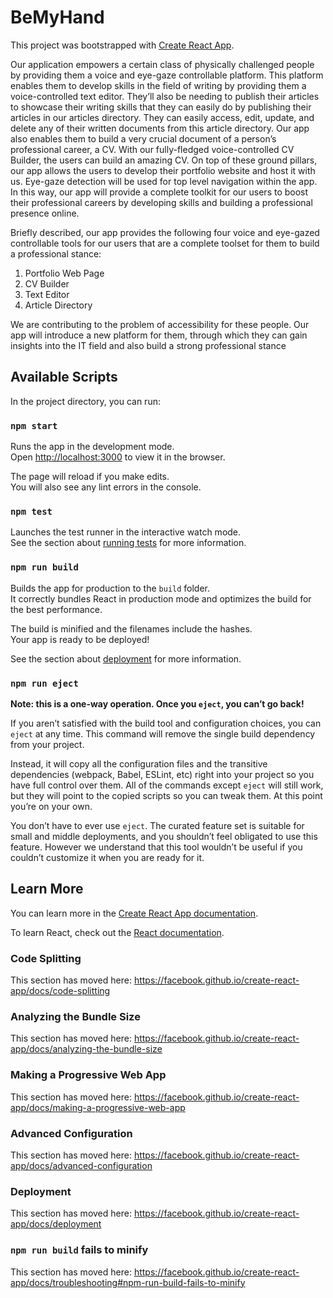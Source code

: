 # BeMyHand

This project was bootstrapped with [Create React App](https://github.com/facebook/create-react-app).

Our application empowers a certain class of physically challenged people by providing them a voice and eye-gaze controllable platform. This platform enables them to develop skills in the field of writing by providing them a voice-controlled text editor. They’ll also be needing to publish their articles to showcase their writing skills that they can easily do by publishing their articles in our articles directory. They can easily access, edit, update, and delete any of their written documents from this article directory. Our app also enables them to build a very crucial document of a person’s professional career, a CV. With our fully-fledged voice-controlled CV Builder, the users can build an amazing CV. On top of these ground pillars, our app allows the users to develop their portfolio website and host it with us. Eye-gaze detection will be used for top level navigation within the app. In this way, our app will provide a complete toolkit for our users to boost their professional careers by developing skills and building a professional presence online.

Briefly described, our app provides the following four voice and eye-gazed controllable tools for our users that are a complete toolset for them to build a professional stance:
1. Portfolio Web Page
2. CV Builder
3. Text Editor
4. Article Directory

We are contributing to the problem of accessibility for these people. Our app will introduce a new platform for them, through which they can gain insights into the IT field and also build a strong professional stance


## Available Scripts

In the project directory, you can run:

### `npm start`

Runs the app in the development mode.<br />
Open [http://localhost:3000](http://localhost:3000) to view it in the browser.

The page will reload if you make edits.<br />
You will also see any lint errors in the console.

### `npm test`

Launches the test runner in the interactive watch mode.<br />
See the section about [running tests](https://facebook.github.io/create-react-app/docs/running-tests) for more information.

### `npm run build`

Builds the app for production to the `build` folder.<br />
It correctly bundles React in production mode and optimizes the build for the best performance.

The build is minified and the filenames include the hashes.<br />
Your app is ready to be deployed!

See the section about [deployment](https://facebook.github.io/create-react-app/docs/deployment) for more information.

### `npm run eject`

**Note: this is a one-way operation. Once you `eject`, you can’t go back!**

If you aren’t satisfied with the build tool and configuration choices, you can `eject` at any time. This command will remove the single build dependency from your project.

Instead, it will copy all the configuration files and the transitive dependencies (webpack, Babel, ESLint, etc) right into your project so you have full control over them. All of the commands except `eject` will still work, but they will point to the copied scripts so you can tweak them. At this point you’re on your own.

You don’t have to ever use `eject`. The curated feature set is suitable for small and middle deployments, and you shouldn’t feel obligated to use this feature. However we understand that this tool wouldn’t be useful if you couldn’t customize it when you are ready for it.

## Learn More

You can learn more in the [Create React App documentation](https://facebook.github.io/create-react-app/docs/getting-started).

To learn React, check out the [React documentation](https://reactjs.org/).

### Code Splitting

This section has moved here: https://facebook.github.io/create-react-app/docs/code-splitting

### Analyzing the Bundle Size

This section has moved here: https://facebook.github.io/create-react-app/docs/analyzing-the-bundle-size

### Making a Progressive Web App

This section has moved here: https://facebook.github.io/create-react-app/docs/making-a-progressive-web-app

### Advanced Configuration

This section has moved here: https://facebook.github.io/create-react-app/docs/advanced-configuration

### Deployment

This section has moved here: https://facebook.github.io/create-react-app/docs/deployment

### `npm run build` fails to minify

This section has moved here: https://facebook.github.io/create-react-app/docs/troubleshooting#npm-run-build-fails-to-minify

